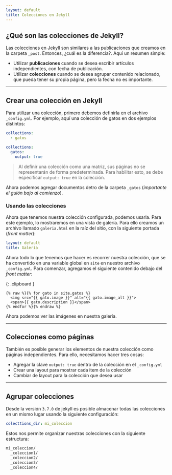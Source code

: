 ```yaml
---
layout: default
title: Colecciones en Jekyll
---
```



## ¿Qué son las colecciones de Jekyll?

Las colecciones en Jekyll son similares a las publicaciones que creamos en la carpeta `_post`. Entonces, ¿cuál es la diferencia?. Aquí un resumen simple:

- Utilizar **publicaciones** cuando se desea escribir artículos independientes, con fecha de publicación.
- Utilizar **colecciones** cuando se desea agrupar contenido relacionado, que pueda tener su propia página, pero la fecha no es importante.

---

## Crear una colección en Jekyll

Para utilizar una colección, primero debemos definirla en el archivo `_config.yml`. Por ejemplo, aquí una colección de gatos en dos ejemplos distintos:

```yml
collections:
  - gatos
```

```yml
collections:
  gatos:
    output: true
```

> Al definir una colección como una matriz, sus páginas no se representarán de forma predeterminada. Para habilitar esto, se debe especificar `output: true` en la colección.

Ahora podemos agregar documentos detro de la carpeta `_gatos` (*importante el guión bajo al comienzo*).

### Usando las colecciones

Ahora que tenemos nuestra colección configurada, podemos usarla. Para este ejemplo, lo mostraremos en una vista de galería. Para ello creamos un archivo llamado `galeria.html` en la raíz del sitio, con la siguiente portada (*front matter*):

```yml
layout: default
title: Galería
```

Ahora todo lo que tenemos que hacer es recorrer nuestra colección, que se ha convertido en una variable global en `site` en nuestro archivo `_config.yml`. Para comenzar, agregamos el siguiente contenido debajo del *front matter*:

{: .clipboard }
```liquid
{% raw %}{% for gato in site.gatos %}
  <img src="{{ gato.image }}" alt="{{ gato.image_alt }}">
  <span>{{ gato.description }}</span>
{% endfor %}{% endraw %}
```

Ahora podemos ver las imágenes en nuestra galería.

---

## Colecciones como páginas

También es posible generar los elementos de nuestra colección como páginas independientes. Para ello, necesitamos hacer tres cosas:

- Agregar la clave `output: true` dentro de la colección en el `_config.yml`
- Crear una layout para mostrar cada item de la colección
- Cambiar de layout para la colección que desea usar

---


## Agrupar colecciones

Desde la versión `3.7.0` de jekyll es posible almacenar todas las colecciones en un mismo lugar usando la siguiente configuración:

```yml
colecttions_dir: mi_coleccion
```

Estos nos permite organizar nuestras colecciones con la siguiente estructura:

```txt
mi_coleccion/
  _coleccion1/
  _coleccion2/
  _coleccion3/
  _coleccion4/
```